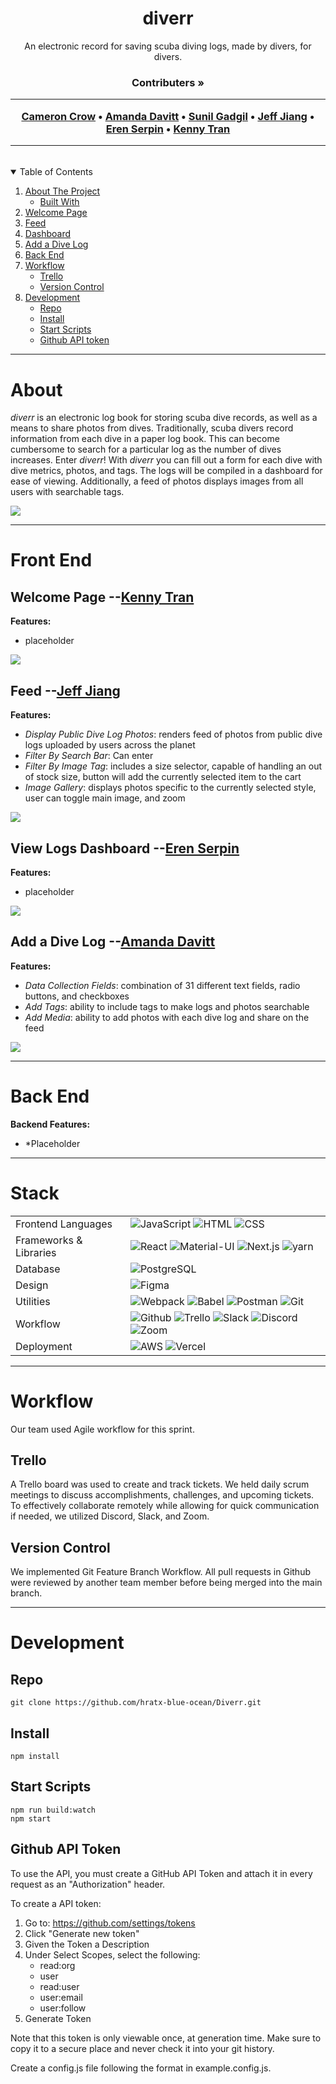 <p align="center">
  <h1 align="center">diverr</h1>

  <p align="center">
    An electronic record for saving scuba diving logs, made by divers, for divers.
    <br />
    <h3 align="center">
      <strong>Contributers »</strong>
      <br />
      <hr />
      <a href="https://github.com/cmcrow2">Cameron Crow</a>
      •
      <a href="https://github.com/acdavitt">Amanda Davitt</a>
      •
      <a href="https://github.com/itsme-sunil">Sunil Gadgil</a>
      •
      <a href="https://github.com/jeff-try-code">Jeff Jiang</a>
      •
      <a href="https://github.com/eserpin">Eren Serpin</a>
      •
      <a href="https://github.com/kennyctran">Kenny Tran</a>
      <hr />
    </h3>
  </p>
</p>
<br />
<!-- TABLE OF CONTENTS -->
<details open="open">
  <summary>Table of Contents</summary>
  <ol>
    <li>
      <a href="#about">About The Project</a>
      <ul>
        <li><a href="#stack">Built With</a></li>
      </ul>
    </li>
    <li><a href="#welcome-page---kenny-tran">Welcome Page</a></li>
    <li><a href="#feed---amanda-davitt">Feed</a></li>
    <li><a href="#dashboard---eren-serpin">Dashboard</a></li>
    <li><a href="#add-a-dive-log---amanda-davitt">Add a Dive Log</a></li>
    <li><a href="#back-end">Back End</a></li>
    <li>
     <a href="#workflow">Workflow</a>
     <ul>
      <li><a href="#trello">Trello</a></li>
      <li><a href="#version-control">Version Control</a></li>
     </ul>
    </li>
    <li>
     <a href="#development">Development</a>
     <ul>
      <li><a href="#repo">Repo</a></li>
      <li><a href="#install">Install</a></li>
      <li><a href="#start-scripts">Start Scripts</a></li>
      <li><a href="#github-api-token">Github API token</a></li>
     </ul>
    </li>
  </ol>
</details>

<hr />

# About

*diverr* is an electronic log book for storing scuba dive records, as well as a means to share photos from dives. Traditionally, scuba divers record information from each dive in a paper log book. This can become cumbersome to search for a particular log as the number of dives increases. Enter *diverr*!  With *diverr* you can fill out a form for each dive with dive metrics, photos, and tags. The logs will be compiled in a dashboard for ease of viewing. Additionally, a feed of photos displays images from all users with searchable tags.

![](https://media.giphy.com/media/8oqWA5KasbsIqWLCwU/giphy.gif )

<hr />

# Front End

## Welcome Page --[Kenny Tran](https://github.com/kennyctran)
**Features:**

  * placeholder

 ![](https://media.giphy.com/media/l0mfQEQLQGyEBZWzGn/giphy.gif )

## Feed --[Jeff Jiang](https://github.com/jeff-try-code)
**Features:**

  * *Display Public Dive Log Photos*: renders feed of photos from public dive logs uploaded by users across the planet
  * *Filter By Search Bar*: Can enter
  * *Filter By Image Tag*: includes a size selector, capable of handling an out of stock size, button will add the currently selected item to the cart
  * *Image Gallery*: displays photos specific to the currently selected style, user can toggle main image, and zoom

![](https://media.giphy.com/media/gkihsToPQCgBc6El4X/giphy.gif)

## View Logs Dashboard --[Eren Serpin](https://github.com/eserpin)
**Features:**

  * placeholder

 ![](https://media.giphy.com/media/m6f12JhYnV7OkQf0r0/giphy.gif)

## Add a Dive Log --[Amanda Davitt](https://github.com/acdavitt)
**Features:**

  * *Data Collection Fields*: combination of 31 different text fields, radio buttons, and checkboxes
  * *Add Tags*: ability to include tags to make logs and photos searchable
  * *Add Media*: ability to add photos with each dive log and share on the feed

  ![](https://media.giphy.com/media/Rie2JbmhgDfqBidFZq/giphy.gif)

<hr />

# Back End

**Backend Features:**
  * *Placeholder

<hr />

# Stack

<table>
  <tbody>
    <tr>
      <td>Frontend Languages</td>
      <td>
        <img alt="JavaScript" src="https://img.shields.io/badge/javascript%20-%23323330.svg?&style=for-the-badge&logo=javascript&logoColor=%23F7DF1E" />
         <img alt="HTML" src="https://img.shields.io/badge/html5%20-%23E34F26.svg?&style=for-the-badge&logo=html5&logoColor=white" />
         <img alt="CSS" src="https://img.shields.io/badge/css3%20-%231572B6.svg?&style=for-the-badge&logo=css3&logoColor=white" />
      </td>
    </tr>
    <tr>
      <td>Frameworks & Libraries</td>
      <td>
        <img alt="React" src="https://img.shields.io/badge/react%20-%2320232a.svg?&style=for-the-badge&logo=react&logoColor=%2361DAFB" />
        <img alt="Material-UI" src="https://img.shields.io/badge/-Material--UI-%230081CB?&style=for-the-badge&logo=material-ui&logoColor=white" />
        <img alt="Next.js" src="https://img.shields.io/badge/next.js-000000?style=for-the-badge&logo=next-dot-js&logoColor=white"/>
        <img alt="yarn" src="https://img.shields.io/badge/Yarn-2C8EBB?style=for-the-badge&logo=yarn&logoColor=white"/>
      </td>
    </tr>
    <td>Database</td>
      <td>
        <img alt="PostgreSQL" src="https://img.shields.io/badge/PostgreSQL-316192?style=for-the-badge&logo=postgresql&logoColor=white" />
      </td>
    </tr>
    <td>Design</td>
      <td>
        <img alt="Figma" src="https://img.shields.io/badge/Figma-F24E1E?style=for-the-badge&logo=figma&logoColor=white" />
      </td>
    </tr>
    <tr>
      <td>Utilities</td>
      <td>
        <img alt="Webpack" src="https://img.shields.io/badge/webpack%20-%2320232a.svg?&style=for-the-badge&logo=webpack&logoColor=%2361DAFB" />
        <img alt="Babel" src="https://img.shields.io/badge/Babel-F9DC3e?style=for-the-badge&logo=babel&logoColor=black" />
        <img alt="Postman" src="https://img.shields.io/badge/Postman-FF6C37?style=for-the-badge&logo=postman&logoColor=red" />
        <img alt="Git" src="https://img.shields.io/badge/Git-F05032?style=for-the-badge&logo=git&logoColor=white" />
      </td>
    </tr>
     <tr>
      <td>Workflow</td>
      <td>
        <img alt="Github" src="https://img.shields.io/badge/GitHub-100000?style=for-the-badge&logo=github&logoColor=white"/>
        <img alt="Trello" src="https://img.shields.io/badge/Trello-%23026AA7.svg?&style=for-the-badge&logo=Trello&logoColor=white"/>
        <img alt="Slack" src="https://img.shields.io/badge/Slack-4A154B?style=for-the-badge&logo=slack&logoColor=white"/>
        <img alt="Discord" src="https://img.shields.io/badge/Discord-7289DA?style=for-the-badge&logo=discord&logoColor=white"/>
        <img alt="Zoom" src="https://img.shields.io/badge/Zoom-2D8CFF?style=for-the-badge&logo=zoom&logoColor=white"/>
      </td>
    </tr>
    <tr>
      <td>Deployment</td>
      <td>
        <img alt="AWS" src="https://img.shields.io/badge/Amazon_AWS-232F3E?style=for-the-badge&logo=amazon-aws&logoColor=white" />
        <img alt="Vercel" src="https://img.shields.io/badge/vercel-%23000000.svg?style=for-the-badge&logo=vercel&logoColor=white"/>
      </td>
    </tr>
  </tbody>
</table>

<hr />

# Workflow
Our team used Agile workflow for this sprint.

## Trello
A Trello board was used to create and track tickets.  We held daily scrum meetings to discuss accomplishments, challenges, and upcoming tickets.  To effectively collaborate remotely while allowing for quick communication if needed, we utilized Discord, Slack, and Zoom.

## Version Control
We implemented Git Feature Branch Workflow.  All pull requests in Github were reviewed by another team member before being merged into the main branch.

<hr />

# Development

## Repo
`git clone https://github.com/hratx-blue-ocean/Diverr.git`

## Install
`npm install`

## Start Scripts
```
npm run build:watch
npm start
```

## Github API Token

To use the API, you must create a GitHub API Token and attach it in every request as an "Authorization" header.

To create a API token:

1. Go to: https://github.com/settings/tokens
2. Click "Generate new token"
3. Given the Token a Description
4. Under Select Scopes, select the following:
    * read:org
    * user
    * read:user
    * user:email
    * user:follow
5. Generate Token

Note that this token is only viewable once, at generation time. Make sure to copy it to a secure place and never check it into your git history.

Create a config.js file following the format in example.config.js.
